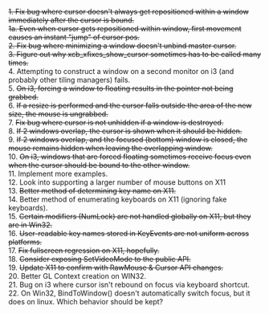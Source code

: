 ~~1. Fix bug where cursor doesn't always get repositioned within a window immediately after the cursor is bound.~~<br />
~~1a. Even when cursor gets repositioned within window, first movement causes an instant "jump" of cursor pos.~~<br />
~~2. Fix bug where minimizing a window doesn't unbind master cursor.~~<br />
~~3. Figure out why xcb_xfixes_show_cursor sometimes has to be called many times.~~<br />
4. Attempting to construct a window on a second monitor on i3 (and probably other tiling managers) fails.<br />
5. ~~On i3, forcing a window to floating results in the pointer not being grabbed.~~<br />
6. ~~If a resize is performed and the cursor falls outside the area of the new size, the mouse is ungrabbed.~~<br />
7. ~~Fix bug where cursor is not unhidden if a window is destroyed.~~ <br />
8. ~~If 2 windows overlap, the cursor is shown when it should be hidden.~~<br />
9. ~~If 2 windows overlap, and the focused (bottom) window is closed, the mouse remains hidden when leaving the overlapping window.~~<br />
10. ~~On i3, windows that are forced floating sometimes receive focus even when the cursor should be bound to the other window.~~<br />
11. Implement more examples.<br />
12. Look into supporting a larger number of mouse buttons on X11<br />
13. ~~Better method of determining key name on X11.~~<br />
14. Better method of enumerating keyboards on X11 (ignoring fake keyboards).<br />
15. ~~Certain modifiers (NumLock) are not handled globally on X11, but they are in Win32.~~<br />
16. ~~User-readable key names stored in KeyEvents are not uniform across platforms.~~<br />
17. ~~Fix fullscreen regression on X11, hopefully.~~<br />
18. ~~Consider exposing SetVideoMode to the public API.~~<br />
19. ~~Update X11 to confirm with RawMouse & Cursor API changes.~~<br />
20. Better GL Context creation on WIN32.<br />
21. Bug on i3 where cursor isn't rebound on focus via keyboard shortcut.<br />
22. On Win32, BindToWindow() doesn't automatically switch focus, but it does on linux. Which behavior should be kept?<br />